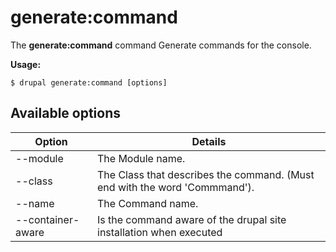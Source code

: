 # generate:command
The **generate:command** command Generate commands for the console.

**Usage:**
```
$ drupal generate:command [options] 
```

## Available options
Option | Details
-------|-------------
--module | The Module name.
--class | The Class that describes the command. (Must end with the word 'Commmand').
--name | The Command name.
--container-aware | Is the command aware of the drupal site installation when executed
